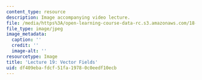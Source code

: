 ```yaml
---
content_type: resource
description: Image accompanying video lecture.
file: /media/https%3A/open-learning-course-data-rc.s3.amazonaws.com/18-02-multivariable-calculus-fall-2007/df409ebafdcf51fa19780c0eedf10ecb_19.jpg
file_type: image/jpeg
image_metadata:
  caption: ''
  credit: ''
  image-alt: ''
resourcetype: Image
title: 'Lecture 19: Vector Fields'
uid: df409eba-fdcf-51fa-1978-0c0eedf10ecb
---
```


